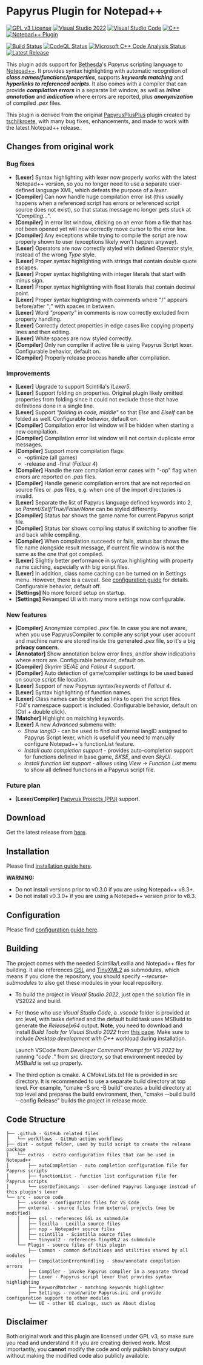 # Papyrus Plugin for Notepad++
[![GPL v3 License](https://img.shields.io/badge/License-GPL%20v3-blue)](https://www.gnu.org/licenses/gpl-3.0.en.html)
[![Visual Studio 2022](https://img.shields.io/badge/Visual%20Studio-2022-blue?logo=visual-studio)](https://visualstudio.microsoft.com/downloads/)
[![Visual Studio Code](https://img.shields.io/badge/Visual%20Studio%20Code-grey?logo=visual-studio-code)](https://code.visualstudio.com/)
[![C++](https://img.shields.io/badge/c++-blue.svg?&logo=c%2B%2B)](https://www.open-std.org/jtc1/sc22/wg21/docs/standards)
[![Notepad++ Plugin](https://img.shields.io/badge/Notepad++-Plugin-blue.svg?&logo=notepad%2B%2B)](https://notepad-plus-plus.org/)

[![Build Status](https://github.com/blu3mania/npp-papyrus/workflows/Build/badge.svg?branch=main)](https://github.com/blu3mania/npp-papyrus/actions/workflows/build.yml)
[![CodeQL Status](https://github.com/blu3mania/npp-papyrus/workflows/CodeQL/badge.svg?branch=main)](https://github.com/blu3mania/npp-papyrus/actions/workflows/codeql-analysis.yml)
[![Microsoft C++ Code Analysis Status](https://github.com/blu3mania/npp-papyrus/workflows/Microsoft%20C++%20Code%20Analysis/badge.svg?branch=main)](https://github.com/blu3mania/npp-papyrus/actions/workflows/msvc-analysis.yml)
[![Latest Release](https://img.shields.io/github/v/release/blu3mania/npp-papyrus)](https://github.com/blu3mania/npp-papyrus/releases/latest)

This plugin adds support for [Bethesda](https://bethesdagamestudios.com/)'s *Papyrus* scripting language to
[Notepad++](https://notepad-plus-plus.org/).
It provides syntax highlighting with automatic recognition of ***class names/functions/properties***,
supports ***keywords matching*** and ***hyperlinks to referenced scripts***.
It also comes with a compiler that can provide ***compilation errors*** in a separate list window, as well
as ***inline annotation*** and ***indication*** where errors are reported, plus ***anonymization*** of
compiled *.pex* files.

This plugin is derived from the original [PapyrusPlusPlus](https://github.com/tschilkroete/PapyrusPlusPlus)
plugin created by [tschilkroete](https://www.nexusmods.com/skyrim/users/20418429), with many bug fixes,
enhancements, and made to work with the latest Notepad++ release.


## Changes from original work
### Bug fixes
- **[Lexer]** Syntax highlighting with lexer now properly works with the latest Notepad++ version, so you no
  longer need to use a separate user-defined language XML, which defeats the purpose of a *lexer*.
- **[Compiler]** Can now handle huge compilation error list (this usually happens when a referenced script
  has errors or referenced script source does not exist), so that status message no longer gets stuck at
  *"Compiling..."*.
- **[Compiler]** In error list window, clicking on an error from a file that has not been opened yet will now
  correctly move cursor to the error line.
- **[Compiler]** Any exceptions while trying to compile the script are now properly shown to user (exceptions
  likely won't happen anyway).
- **[Lexer]** Operators are now correctly styled with defined *Operator* style, instead of the wrong *Type*
  style.
- **[Lexer]** Proper syntax highlighting with strings that contain double quote escapes.
- **[Lexer]** Proper syntax highlighting with integer literals that start with minus sign.
- **[Lexer]** Proper syntax highlighting with float literals that contain decimal point.
- **[Lexer]** Proper syntax highlighting with comments where "/" appears before/after ";" with spaces in
  between.
- **[Lexer]** Word *"property"* in comments is now correctly excluded from property handling.
- **[Lexer]** Correctly detect properties in edge cases like copying property lines and then editing.
- **[Lexer]** White spaces are now styled correctly.
- **[Compiler]** Only run compiler if active file is using Papyrus Script lexer. Configurable behavior,
  default on.
- **[Compiler]** Properly release process handle after compilation.

### Improvements
- **[Lexer]** Upgrade to support Scintilla's *ILexer5*.
- **[Lexer]** Support folding on properties. Original plugin likely omitted properties from folding since it
  could not exclude those that have definitions done in a single line.
- **[Lexer]** Support *"folding in code, middle"* so that *Else* and *ElseIf* can be folded as well.
  Configurable behavior, default on.
- **[Compiler]** Compilation error list window will be hidden when starting a new compilation.
- **[Compiler]** Compilation error list window will not contain duplicate error messages.
- **[Compiler]** Support more compilation flags:
  - -optimize (all games)
  - -release and -final (*Fallout 4*)
- **[Compiler]** Handle the rare compilation error cases with "-op" flag when errors are reported on *.pas*
  files.
- **[Compiler]** Handle generic compilation errors that are not reported on source files or *.pas* files, e.g.
  when one of the import directories is invalid.
- **[Lexer]** Separate the list of Papyrus language defined keywords into 2, so *Parent/Self/True/False/None*
  can be styled differently.
- **[Compiler]** Status bar shows the game name for current Papyrus script file.
- **[Compiler]** Status bar shows compiling status if switching to another file and back while compiling.
- **[Compiler]** When compilation succeeds or fails, status bar shows the file name alongside result message,
  if current file window is not the same as the one that got compiled.
- **[Lexer]** Slightly better performance in syntax highlighting with property name caching, especially with
  big script files.
- **[Lexer]** In addition, class name caching can be turned on in Settings menu. However, there is a caveat.
  See [configuration guide](Configuration.md#class-names-caching) for details. Configurable behavior, default
  off.
- **[Settings]** No more forced setup on startup.
- **[Settings]** Revamped UI with many more settings now configurable.

### New features
- **[Compiler]** Anonymize compiled *.pex* file. In case you are not aware, when you use PapyrusCompiler to
  compile any script your user account and machine name are stored inside the generated *.pex* file, so it's
  a big **privacy concern**.
- **[Annotator]** Show annotation below error lines, and/or show indications where errors are. Configurable
  behavior, default on.
- **[Compiler]** *Skyrim SE/AE* and *Fallout 4* support.
- **[Compiler]** Auto detection of game/compiler settings to be used based on source script file location.
- **[Lexer]** Support of new Papyrus syntax/keywords of *Fallout 4*.
- **[Lexer]** Syntax highlighting of function names.
- **[Lexer]** Class names can be styled as links to open the script files. FO4's namespace support is included.
  Configurable behavior, default on (Ctrl + double click).
- **[Matcher]** Highlight on matching keywords.
- **[Lexer]** A new *Advanced* submenu with:
  - *Show langID* - can be used to find out internal langID assigned to Papyrus Script lexer, which is useful
    if you need to manually configure Notepad++'s functionList feature.
  - *Install auto completion support* - provides auto-completion support for functions defined in base game,
    *SKSE*, and even *SkyUI*.
  - *Install function list support* - allows using *View -> Function List* menu to show all defined functions
    in a Papyrus script file.

### Future plan
- **[Lexer/Compiler]** [Papyrus Projects (PPJ)](https://www.creationkit.com/fallout4/index.php?title=Papyrus_Projects)
  support.


## Download
Get the latest release from [here](https://github.com/blu3mania/npp-papyrus/releases/latest).


## Installation
Please find [installation guide here](Installation.md).

**WARNING:**
- Do not install versions prior to v0.3.0 if you are using Notepad++ v8.3+.
- Do not install v0.3.0+ if you are using a Notepad++ version prior to v8.3.


## Configuration
Please find [configuration guide here](Configuration.md).


## Building
The project comes with the needed Scintilla/Lexilla and Notepad++ files for building. It also references
[GSL](https://github.com/microsoft/GSL) and [TinyXML2](https://github.com/leethomason/tinyxml2) as submodules,
which means if you clone the repository, you should specify *--recurse-submodules* to also get these modules
in your local repository.

- To build the project in *Visual Studio 2022*, just open the solution file in VS2022 and build.
- For those who use *Visual Studio Code*, a *.vscode* folder is provided at src level, with tasks defined and
  the default build task uses MSBuild to generate the *Release|x64* output. **Note**, you need to download and
  install *Build Tools for Visual Studio 2022* from [this page](https://visualstudio.microsoft.com/downloads/).
  Make sure to include *Desktop development with C++* workload during installation.

  Launch VSCode from *Developer Command Prompt for VS 2022* by running *"code ."* from src directory, so that
  environment needed by *MSBuild* is set up properly.
- The third option is cmake. A *CMakeLists.txt* file is provided in src directory. It is recommended to use a
  separate build directory at top level. For example, "cmake -S src -B build" creates a build directory at top
  level and prepares the build environment, then, "cmake --build build --config Release" builds the project in
  release mode.


## Code Structure
```
├── .github - GitHub related files
│   └── workflows - GitHub action workflows
├── dist - output folder, used by build script to create the release package
│   └── extras - extra configuration files that can be used in Notepad++
│       ├── autoCompletion - auto completion configuration file for Papyrus scripts
│       ├── functionList - function list configuration file for Papyrus scripts
│       └── userDefineLangs - user-defined Papyrus language instead of this plugin's lexer
└── src - source code
    ├── .vscode - configuration files for VS Code
    ├── external - source files from external projects (may be modified)
    │   ├── gsl - references GSL as submodule
    │   ├── lexilla - Lexilla source files
    │   ├── npp - Notepad++ source files
    │   ├── scintilla - Scintilla source files
    │   └── tinyxml2 - references TinyXML2 as submodule
    └── Plugin - source files of this plugin
        ├── Common - common definitions and utilities shared by all modules
        ├── CompilationErrorHandling - show/annotate compilation errors
        ├── Compiler - invoke Papyrus compiler in a separate thread
        ├── Lexer - Papyrus script lexer that provides syntax highlighting
        ├── KeywordMatcher - matching keywords highlighter
        ├── Settings - read/write Papyrus.ini and provide configuration support to other modules
        └── UI - other UI dialogs, such as About dialog
```


## Disclaimer
Both original work and this plugin are licensed under GPL v3, so make sure you read and understand it if you
are creating derived work. Most importantly, you **cannot** modify the code and only publish binary output
without making the modified code also publicly available.
